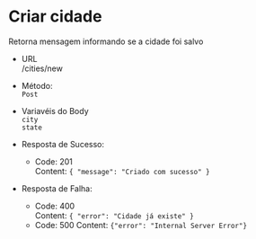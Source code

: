# Criar cidade

Retorna mensagem informando se a cidade foi salvo

- URL  
   /cities/new

- Método:  
   `Post`

- Variavéis do Body  
  `city`  
  `state`

- Resposta de Sucesso:

  - Code: 201  
    Content: `{ "message": "Criado com sucesso" }`

- Resposta de Falha:

  - Code: 400  
    Content: `{ "error": "Cidade já existe" }`
  - Code: 500
    Content: `{"error": "Internal Server Error"}`

